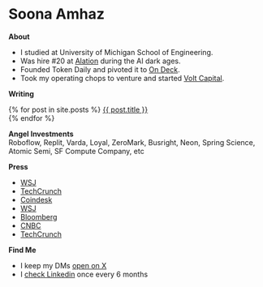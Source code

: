 Soona Amhaz
=====
**About**  
* I studied at University of Michigan School of Engineering.  
* Was hire #20 at <a href="https://techcrunch.com/2022/11/02/alation-bags-123m-at-a-1-7b-valuation-for-its-data-cataloging-software/">Alation</a> during the AI dark ages.  
* Founded Token Daily and pivoted it to <a href="https://www.notboring.co/p/whats-on-deck-for-on-deck/">On Deck</a>.  
* Took my operating chops to venture and started <a href="https://volt.capital/">Volt Capital</a>.   


**Writing**
<p>
{% for post in site.posts %}
<a href="{{ post.url }}">{{ post.title }}</a><br>
{% endfor %}
</p>

**Angel Investments**  
Roboflow, Replit, Varda, Loyal, ZeroMark, Busright, Neon, Spring Science, Atomic Semi, SF Compute Company, etc

**Press**
* [WSJ](https://www.wsj.com/articles/volt-capital-raises-new-50-million-crypto-fund-11653480001)
* [TechCrunch](https://techcrunch.com/2022/05/25/volt-capital-debuts-second-50m-fund-backed-by-several-of-cryptos-kingmakers/)
* [Coindesk](https://www.coindesk.com/business/2022/05/25/soona-amhazs-volt-debuts-50m-crypto-fund-backed-by-marc-andreessen-chris-dixon/)
* [WSJ](https://www.wsj.com/articles/crypto-venture-funds-look-for-an-edge-in-a-crowded-market-11639396803?st=kbziskahvc9ttq8&reflink=share_mobilewebshare)
* [Bloomberg](https://www.bloomberg.com/news/videos/2021-04-28/focusing-investments-on-crypto-equity-companies-soona-amhaz-video)
* [CNBC](https://www.cnbc.com/video/2021/04/13/more-crypto-companies-to-come-says-soona-amhaz-of-coinbases-direct-listing.html)
* [TechCrunch](https://techcrunch.com/2021/02/09/meet-the-entrepreneurs-bringing-bitcoin-to-institutions/)

**Find Me**  
* I keep my DMs [open on X](https://x.com/soona)  
* I [check Linkedin](https://www.linkedin.com/in/amhaz/) once every 6 months

